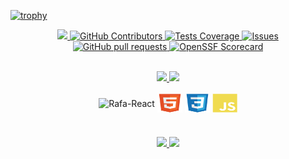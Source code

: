   [![trophy](https://github-profile-trophy.vercel.app/?username=FlavioLimas&theme=onedark)](https://github.com/ryo-ma/github-profile-trophy)

  <p align="center">
    <!--<a href="https://github.com/FlavioLimas/github-readme-stats/actions">
      <img alt="Tests Passing" src="https://github.com/FlavioLimas/github-readme-stats/workflows/Test/badge.svg" />
    </a>-->
    <a href="https://github.com/FlavioLimas/github-readme-stats/actions">
      <img src="https://komarev.com/ghpvc/?username=FlavioLimas&label=Profile%20views&color=0e75b6&style=flat" />
    </a>
    <a href="https://github.com/FlavioLimas/github-readme-stats/graphs/contributors">
      <img alt="GitHub Contributors" src="https://img.shields.io/github/contributors/anuraghazra/github-readme-stats" />
    </a>
    <a href="https://codecov.io/gh/FlavioLimas/github-readme-stats">
      <img alt="Tests Coverage" src="https://codecov.io/gh/FlavioLimas/github-readme-stats/branch/master/graph/badge.svg" />
    </a>
    <a href="https://github.com/FlavioLimas/github-readme-stats/issues">
      <img alt="Issues" src="https://img.shields.io/github/issues/anuraghazra/github-readme-stats?color=0088ff" />
    </a>
    <a href="https://github.com/FlavioLimas/github-readme-stats/pulls">
      <img alt="GitHub pull requests" src="https://img.shields.io/github/issues-pr/anuraghazra/github-readme-stats?color=0088ff" />
    </a>
    <a href="https://securityscorecards.dev/viewer/?uri=github.com/FlavioLimas/github-readme-stats">
      <img alt="OpenSSF Scorecard" src="https://api.securityscorecards.dev/projects/github.com/FlavioLimas/github-readme-stats/badge" />
    </a>
    <br>
    <br>
    <link rel="stylesheet" href="https://cdn.jsdelivr.net/gh/devicons/devicon@latest/devicon.min.css">
  </p>
<div align="center">
    <a href="https://github.com/FlavioLimas">
        <img height="180em" src="https://github-readme-stats.vercel.app/api?username=FlavioLimas&show_icons=true&theme=algolia&include_all_commits=true&count_private=true"/>
        <img height="180em" src="https://github-readme-stats.vercel.app/api/top-langs/?username=FlavioLimas&layout=compact&langs_count=7&theme=algolia"/>
    </a> 
</div>
<div align="center" style="display: inline_block"><br>
    <img align="center" alt="Rafa-React" height="30" width="40" src="https://raw.githubusercontent.com/jmnote/z-icons/master/svg/java.svg">
    <img align="center" alt="Rafa-HTML" height="30" width="40" src="https://raw.githubusercontent.com/devicons/devicon/master/icons/html5/html5-original.svg">
    <img align="center" alt="Rafa-CSS" height="30" width="40" src="https://raw.githubusercontent.com/devicons/devicon/master/icons/css3/css3-original.svg">
    <img align="center" alt="Rafa-Js" height="30" width="40" src="https://raw.githubusercontent.com/devicons/devicon/master/icons/javascript/javascript-plain.svg">
</div>

  #

<div align="center"> 
    <a href = "mailto:flaviolima.s@live.com">
        <img src="https://img.shields.io/badge/-Live-%23333?style=for-the-badge&logo=gmail&logoColor=white" target="_blank">
    </a>
    <a href="https://www.linkedin.com/in/flavio-lima-1ab24a74/" target="_blank">
        <img src="https://img.shields.io/badge/-LinkedIn-%230077B5?style=for-the-badge&logo=linkedin&logoColor=white" target="_blank">
    </a>  
</div>
